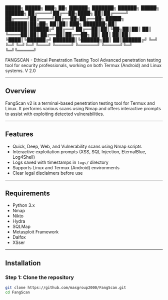 █████╗ █████╗ ███╗   ██╗ ██████╗     ███████╗ ██████╗ █████╗ ██████╗ 
██╔════╝██╔══██╗████╗  ██║██╔════╝     ██╔════╝██╔════╝██╔══██╗██╔══██╗
█████╗  ███████║██╔██╗ ██║██║  ███╗    ███████╗██║     ███████║██████╔╝
██╔══╝  ██╔══██║██║╚██╗██║██║   ██║    ╚════██║██║     ██╔══██║██╔══██╗
██║     ██║  ██║██║ ╚████║╚██████╔╝    ███████║╚██████╗██║  ██║██████╔╝
╚═╝     ╚═╝  ╚═╝╚═╝  ╚═══╝ ╚═════╝     ╚══════╝ ╚═════╝╚═╝  ╚═╝╚═════╝ 
                                                                       

FANGSCAN - Ethical Penetration Testing Tool
Advanced penetration testing tool for security professionals, working on both Termux (Android) and Linux systems.
V 2.0

---

## Overview

FangScan v2 is a terminal-based penetration testing tool for Termux and Linux. It performs various scans using Nmap and offers interactive prompts to assist with exploiting detected vulnerabilities.

---

## Features

- Quick, Deep, Web, and Vulnerability scans using Nmap scripts  
- Interactive exploitation prompts (XSS, SQL Injection, EternalBlue, Log4Shell)  
- Logs saved with timestamps in `logs/` directory  
- Supports Linux and Termux (Android) environments  
- Clear legal disclaimers before use  

---

## Requirements

- Python 3.x  
- Nmap  
- Nikto  
- Hydra  
- SQLMap  
- Metasploit Framework  
- Dalfox  
- XSser  

---

## Installation

### Step 1: Clone the repository

```bash
git clone https://github.com/masgroup2000/FangScan.git
cd FangScan
